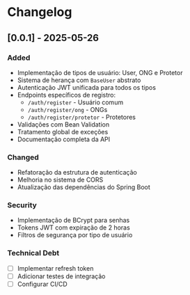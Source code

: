 # Changelog

## [0.0.1] - 2025-05-26

### Added

- Implementação de tipos de usuário: User, ONG e Protetor
- Sistema de herança com `BaseUser` abstrato
- Autenticação JWT unificada para todos os tipos
- Endpoints específicos de registro:
  - `/auth/register` - Usuário comum
  - `/auth/register/ong` - ONGs
  - `/auth/register/protetor` - Protetores
- Validações com Bean Validation
- Tratamento global de exceções
- Documentação completa da API

### Changed

- Refatoração da estrutura de autenticação
- Melhoria no sistema de CORS
- Atualização das dependências do Spring Boot

### Security

- Implementação de BCrypt para senhas
- Tokens JWT com expiração de 2 horas
- Filtros de segurança por tipo de usuário

### Technical Debt

- [ ] Implementar refresh token
- [ ] Adicionar testes de integração
- [ ] Configurar CI/CD
